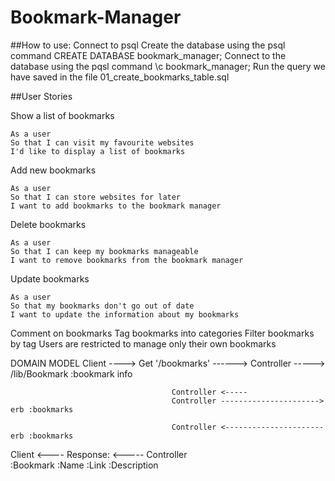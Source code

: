 # Bookmark-Manager
##How to use:
Connect to psql
Create the database using the psql command CREATE DATABASE bookmark_manager;
Connect to the database using the pqsl command \c bookmark_manager;
Run the query we have saved in the file 01_create_bookmarks_table.sql

##User Stories

Show a list of bookmarks
```
As a user
So that I can visit my favourite websites
I'd like to display a list of bookmarks
```

Add new bookmarks
```
As a user
So that I can store websites for later
I want to add bookmarks to the bookmark manager
```

Delete bookmarks
```
As a user
So that I can keep my bookmarks manageable
I want to remove bookmarks from the bookmark manager
```

Update bookmarks
```
As a user
So that my bookmarks don't go out of date
I want to update the information about my bookmarks
```

Comment on bookmarks
Tag bookmarks into categories
Filter bookmarks by tag
Users are restricted to manage only their own bookmarks

DOMAIN MODEL
Client ----> Get '/bookmarks' ------>   Controller -----> /lib/Bookmark
                                                :bookmark info

                                        Controller <----- 
                                        Controller ----------------------> erb :bookmarks

                                        Controller <---------------------- erb :bookmarks
Client <---- Response: <-----            Controller     
            :Bookmark
            :Name
            :Link
            :Description        